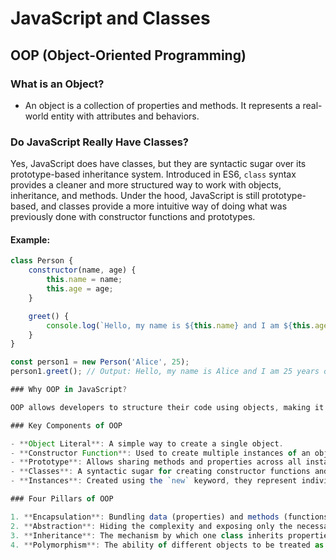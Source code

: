 # JavaScript and Classes

## OOP (Object-Oriented Programming)

### What is an Object?
- An object is a collection of properties and methods. It represents a real-world entity with attributes and behaviors.

### Do JavaScript Really Have Classes?

Yes, JavaScript does have classes, but they are syntactic sugar over its prototype-based inheritance system. Introduced in ES6, `class` syntax provides a cleaner and more structured way to work with objects, inheritance, and methods. Under the hood, JavaScript is still prototype-based, and classes provide a more intuitive way of doing what was previously done with constructor functions and prototypes.

#### Example:

```javascript
class Person {
    constructor(name, age) {
        this.name = name;
        this.age = age;
    }

    greet() {
        console.log(`Hello, my name is ${this.name} and I am ${this.age} years old.`);
    }
}

const person1 = new Person('Alice', 25);
person1.greet(); // Output: Hello, my name is Alice and I am 25 years old.

### Why OOP in JavaScript?

OOP allows developers to structure their code using objects, making it easier to manage complexity, reuse code, and build scalable applications. It also provides a framework for solving problems by modeling real-world scenarios.

### Key Components of OOP

- **Object Literal**: A simple way to create a single object.
- **Constructor Function**: Used to create multiple instances of an object.
- **Prototype**: Allows sharing methods and properties across all instances of a constructor.
- **Classes**: A syntactic sugar for creating constructor functions and managing inheritance.
- **Instances**: Created using the `new` keyword, they represent individual objects created from a class or constructor function.

### Four Pillars of OOP

1. **Encapsulation**: Bundling data (properties) and methods (functions) that operate on the data into a single unit (object).
2. **Abstraction**: Hiding the complexity and exposing only the necessary parts of an object.
3. **Inheritance**: The mechanism by which one class inherits properties and methods from another class.
4. **Polymorphism**: The ability of different objects to be treated as instances of the same class through a common interface.


